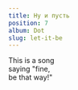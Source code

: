 ```yaml
---
title: Ну и пусть
position: 7
album: Dot
slug: let-it-be
---
```


This is a song  
saying "fine,  
be that way!"
